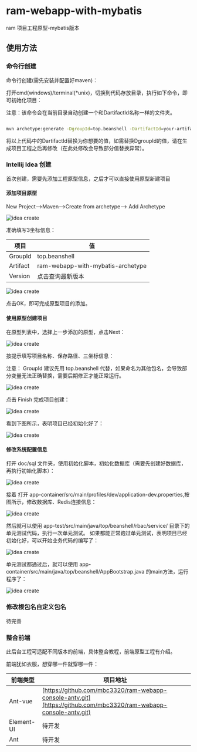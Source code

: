 # ram-webapp-with-mybatis
ram 项目工程原型-mybatis版本

## 使用方法


### 命令行创建

命令行创建(需先安装并配置好maven)：

打开cmd(windows)/terminal(*unix)，切换到代码存放目录，执行如下命令，即可初始化项目：

注意：该命令会在当前目录自动创建一个和DartifactId名称一样的文件夹。

```bash

mvn archetype:generate -DgroupId=top.beanshell -DartifactId=your-artifact-id -Dversion=1.0.0-SNAPSHOT -Dpackage=top.beanshell -DarchetypeGroupId=top.beanshell -DarchetypeArtifactId=ram-webapp-with-mybatis-archetype -DarchetypeVersion=1.0.0-SNAPSHOT
```

将以上代码中的DartifactId替换为你想要的值，如需替换DgroupId的值，请在生成项目工程之后再修改（在此处修改会导致部分值替换异常）。

### Intellij Idea 创建

首次创建，需要先添加工程原型信息，之后才可以直接使用原型新建项目

#### 添加项目原型

New Project-->Maven-->Create from archetype--> Add Archetype

![idea create](./doc/img/01-idea-maven-archetype.png)

准确填写3坐标信息：

| 项目 | 值 |
|  ----  | ----  |
| GroupId | top.beanshell |
| Artifact | ram-webapp-with-mybatis-archetype |
| Version | 点击查询最新版本 |

![idea create](./doc/img/02-idea-maven-archetype.png)

点击OK，即可完成原型项目的添加。


#### 使用原型创建项目

在原型列表中，选择上一步添加的原型，点击Next：

![idea create](./doc/img/03-idea-maven-archetype.png)

按提示填写项目名称、保存路径、三坐标信息：

注意： GroupId 建议先用 top.beanshell 代替，如果命名为其他包名，会导致部分变量无法正确替换，需要后期修正才能正常运行。

![idea create](./doc/img/04-idea-maven-archetype.png)

点击 Finish 完成项目创建：

![idea create](./doc/img/05-idea-maven-archetype.png)

看到下图所示，表明项目已经初始化好了：

![idea create](./doc/img/06-idea-maven-archetype.png)


#### 修改系统配置信息

打开 doc/sql 文件夹，使用初始化脚本，初始化数据库（需要先创建好数据库，再执行初始化脚本）：

![idea create](./doc/img/08-idea-maven-archetype.png)

接着 打开 app-container/src/main/profiles/dev/application-dev.properties,按图所示，修改数据库、Redis连接信息：

![idea create](./doc/img/07-idea-maven-archetype.png)

然后就可以使用 app-test/src/main/java/top/beanshell/rbac/service/ 目录下的单元测试代码，执行一次单元测试。
如果都能正常跑过单元测试，表明项目已经初始化好，可以开始业务代码的编写了：

![idea create](./doc/img/09-idea-maven-archetype.png)

单元测试都通过后，就可以使用 app-container/src/main/java/top/beanshell/AppBootstrap.java 的main方法，运行程序了：

![idea create](./doc/img/10-idea-maven-archetype.png)

### 修改根包名自定义包名

待完善

### 整合前端

此后台工程可适配不同版本的前端，具体整合教程，前端原型工程有介绍。

前端犹如衣服，想穿哪一件就穿哪一件：

| 前端类型 | 项目地址 |
|  ----  | ----  |
| Ant-vue | [https://github.com/mbc3320/ram-webapp-console-antv.git](https://github.com/mbc3320/ram-webapp-console-antv.git) |
| Element-UI | 待开发 |
| Ant | 待开发 |

